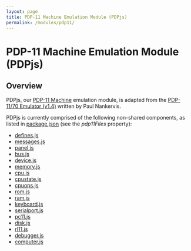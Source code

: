 ```yaml
---
layout: page
title: PDP-11 Machine Emulation Module (PDPjs)
permalink: /modules/pdp11/
---
```


PDP-11 Machine Emulation Module (PDPjs)
=======================================

Overview
---
PDPjs, our [PDP-11 Machine](/devices/pdp11/machine/) emulation module, is adapted from
the [PDP-11/70 Emulator (v1.4)](http://skn.noip.me/pdp11/pdp11.html) written by
Paul Nankervis.

PDPjs is currently comprised of the following non-shared components, as listed in
[package.json](../../package.json) (see the *pdp11Files* property):

* [defines.js](/modules/pdp11/lib/defines.js)
* [messages.js](/modules/pdp11/lib/messages.js)
* [panel.js](/modules/pdp11/lib/panel.js)
* [bus.js](/modules/pdp11/lib/bus.js)
* [device.js](/modules/pdp11/lib/device.js)
* [memory.js](/modules/pdp11/lib/memory.js)
* [cpu.js](/modules/pdp11/lib/cpu.js)
* [cpustate.js](/modules/pdp11/lib/cpustate.js)
* [cpuops.js](/modules/pdp11/lib/cpuops.js)
* [rom.js](/modules/pdp11/lib/rom.js)
* [ram.js](/modules/pdp11/lib/ram.js)
* [keyboard.js](/modules/pdp11/lib/keyboard.js)
* [serialport.js](/modules/pdp11/lib/serialport.js)
* [pc11.js](/modules/pdp11/lib/pc11.js)
* [disk.js](/modules/pdp11/lib/disk.js)
* [rl11.js](/modules/pdp11/lib/rl11.js)
* [debugger.js](/modules/pdp11/lib/debugger.js)
* [computer.js](/modules/pdp11/lib/computer.js)

